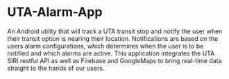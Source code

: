 # UTA-Alarm-App
An Android utility that will track a UTA transit stop and notify the user when their transit option is nearing their location. Notifications are based on the users alarm configurations, which determines when the user is to be notified and which alarms are active. This application integrates the UTA SIRI restful API as well as Firebase and GoogleMaps to bring real-time data straight to the hands of our users.
